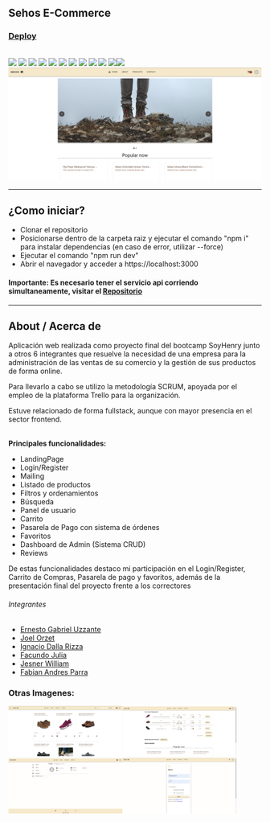 <h2>Sehos E-Commerce</h2>
<h3><a href="https://sehos.netlify.app/">Deploy</a></h3></br>
<div>
<img src="https://img.shields.io/badge/-HTML5-E34F26?style=flat&logo=html5&logoColor=white"> <img src="https://img.shields.io/badge/-CSS3-1572B6?style=flat&logo=css3&logoColor=white"> <img src="https://img.shields.io/badge/-React.js-000000?style=flat&logo=react&logoColor=00c8ff"> <img src="https://img.shields.io/badge/Redux-Redux--Toolkit-yellowgreen"> <img src="https://img.shields.io/badge/-Express.js-787878?style=flat&logo=Express&logoColor=white"> <img src="https://img.shields.io/badge/-Node.js-3C873A?style=flat&logo=Node.js&logoColor=white"> <img src='https://img.shields.io/badge/-Nodemailer-2D8C1E?logo=nodemailer'> <img src='https://img.shields.io/badge/-Stripe-314297?logo=stripe&logoColor=ffffff'> <img src='https://img.shields.io/badge/-Cloudinary-B8971D?logo=cloudinary&logoColor=ffffff'> <img src='https://img.shields.io/badge/-MaterialUI-1DB8B1?logo=mui&logoColor=ffffff'> <img src='https://img.shields.io/badge/Netlify-Deploy-green'><img src='https://img.shields.io/badge/Postgre-SQL-orange'/>
</div>

<img src='./public/Landing.png' alt="imagen">

<hr/>

<h2>¿Como iniciar?</h2>

<ul>
<li>Clonar el repositorio</li>
<li>Posicionarse dentro de la carpeta raiz y ejecutar el comando "npm i" para instalar dependencias (en caso de error, utilizar --force)</li>
<li>Ejecutar el comando "npm run dev"</li>
<li>Abrir el navegador y acceder a https://localhost:3000</li>
</ul>

<h4>Importante: Es necesario tener el servicio api corriendo simultaneamente, visitar el <a href="https://github.com/ruizrodrigo/sehos-api">Repositorio</a></h5>

<hr/>

<h2>About / Acerca de</h2>

<p>Aplicación web realizada como proyecto final del bootcamp SoyHenry junto a otros 6 integrantes que resuelve la necesidad de una empresa para la administración de las ventas de su comercio y la gestión de sus productos de forma online.</p>
<p>Para llevarlo a cabo se utilizo la metodología SCRUM, apoyada por el empleo de la plataforma Trello para la organización.</p>
<p>Estuve relacionado de forma fullstack, aunque con mayor presencia en el sector frontend.</p>
</br>
<b>Principales funcionalidades:</b>
<ul>
<li>LandingPage</li>
<li>Login/Register</li>
<li>Mailing</li>
<li>Listado de productos</li>
<li>Filtros y ordenamientos</li>
<li>Búsqueda</li>
<li>Panel de usuario</li>
<li>Carrito</li>
<li>Pasarela de Pago con sistema de órdenes</li>
<li>Favoritos</li>
<li>Dashboard de Admin (Sistema CRUD)</li>
<li>Reviews</li>
</ul>
De estas funcionalidades destaco mi participación en el Login/Register, Carrito de Compras, Pasarela de pago y favoritos, además de la presentación final del proyecto frente a los correctores</p>

<h6>Integrantes</h6>
<ul display='flex'>
<li><a href="https://github.com/gabyfinn">Ernesto Gabriel Uzzante</a></li>
<li><a href="https://github.com/joelorzet">Joel Orzet</a></li>
<li><a href="https://github.com/idalla">Ignacio Dalla Rizza</a></li>
<li><a href="https://github.com/FacundoJulia25">Facundo Julia</a></li>
<li><a href="https://github.com/JesnerW">Jesner William</a></li>
<li><a href="https://github.com/Andeveling">Fabian Andres Parra</a></li>
</ul>

<h3>Otras Imagenes:</h3>
<div display='flex'>
<img src='./public/ProductsList.png' alt="imagen" width='45%'><img src='./public/Cart.png' alt="imagen" width='45%'><img src='./public/UsersPanel.png' alt="imagen" width='45%'><img src='./public/Login.png' alt="imagen" width='45%'></div>
